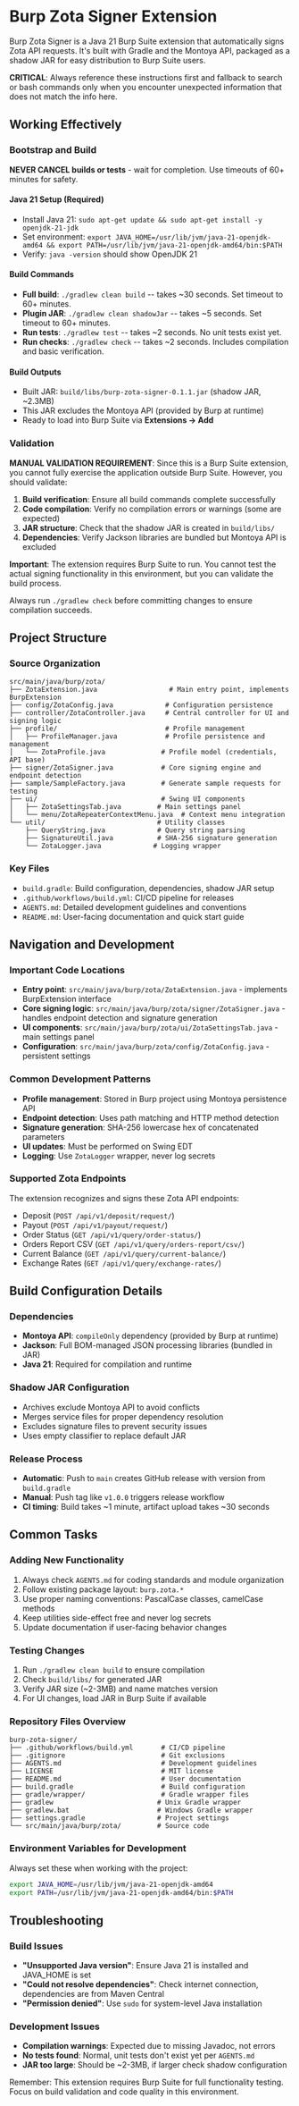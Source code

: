 # Burp Zota Signer Extension
Burp Zota Signer is a Java 21 Burp Suite extension that automatically signs Zota API requests. It's built with Gradle and the Montoya API, packaged as a shadow JAR for easy distribution to Burp Suite users.

**CRITICAL**: Always reference these instructions first and fallback to search or bash commands only when you encounter unexpected information that does not match the info here.

## Working Effectively

### Bootstrap and Build
**NEVER CANCEL builds or tests** - wait for completion. Use timeouts of 60+ minutes for safety.

#### Java 21 Setup (Required)
- Install Java 21: `sudo apt-get update && sudo apt-get install -y openjdk-21-jdk`
- Set environment: `export JAVA_HOME=/usr/lib/jvm/java-21-openjdk-amd64 && export PATH=/usr/lib/jvm/java-21-openjdk-amd64/bin:$PATH`
- Verify: `java -version` should show OpenJDK 21

#### Build Commands
- **Full build**: `./gradlew clean build` -- takes ~30 seconds. Set timeout to 60+ minutes.
- **Plugin JAR**: `./gradlew clean shadowJar` -- takes ~5 seconds. Set timeout to 60+ minutes.
- **Run tests**: `./gradlew test` -- takes ~2 seconds. No unit tests exist yet.
- **Run checks**: `./gradlew check` -- takes ~2 seconds. Includes compilation and basic verification.

#### Build Outputs
- Built JAR: `build/libs/burp-zota-signer-0.1.1.jar` (shadow JAR, ~2.3MB)
- This JAR excludes the Montoya API (provided by Burp at runtime)
- Ready to load into Burp Suite via **Extensions → Add**

### Validation
**MANUAL VALIDATION REQUIREMENT**: Since this is a Burp Suite extension, you cannot fully exercise the application outside Burp Suite. However, you should validate:

1. **Build verification**: Ensure all build commands complete successfully
2. **Code compilation**: Verify no compilation errors or warnings (some are expected)
3. **JAR structure**: Check that the shadow JAR is created in `build/libs/` 
4. **Dependencies**: Verify Jackson libraries are bundled but Montoya API is excluded

**Important**: The extension requires Burp Suite to run. You cannot test the actual signing functionality in this environment, but you can validate the build process.

Always run `./gradlew check` before committing changes to ensure compilation succeeds.

## Project Structure

### Source Organization
```
src/main/java/burp/zota/
├── ZotaExtension.java                  # Main entry point, implements BurpExtension
├── config/ZotaConfig.java             # Configuration persistence
├── controller/ZotaController.java     # Central controller for UI and signing logic
├── profile/                           # Profile management
│   ├── ProfileManager.java            # Profile persistence and management
│   └── ZotaProfile.java              # Profile model (credentials, API base)
├── signer/ZotaSigner.java            # Core signing engine and endpoint detection
├── sample/SampleFactory.java         # Generate sample requests for testing
├── ui/                               # Swing UI components
│   ├── ZotaSettingsTab.java         # Main settings panel
│   └── menu/ZotaRepeaterContextMenu.java  # Context menu integration
└── util/                            # Utility classes
    ├── QueryString.java             # Query string parsing
    ├── SignatureUtil.java           # SHA-256 signature generation
    └── ZotaLogger.java             # Logging wrapper
```

### Key Files
- `build.gradle`: Build configuration, dependencies, shadow JAR setup
- `.github/workflows/build.yml`: CI/CD pipeline for releases
- `AGENTS.md`: Detailed development guidelines and conventions
- `README.md`: User-facing documentation and quick start guide

## Navigation and Development

### Important Code Locations
- **Entry point**: `src/main/java/burp/zota/ZotaExtension.java` - implements BurpExtension interface
- **Core signing logic**: `src/main/java/burp/zota/signer/ZotaSigner.java` - handles endpoint detection and signature generation
- **UI components**: `src/main/java/burp/zota/ui/ZotaSettingsTab.java` - main settings panel
- **Configuration**: `src/main/java/burp/zota/config/ZotaConfig.java` - persistent settings

### Common Development Patterns
- **Profile management**: Stored in Burp project using Montoya persistence API
- **Endpoint detection**: Uses path matching and HTTP method detection
- **Signature generation**: SHA-256 lowercase hex of concatenated parameters
- **UI updates**: Must be performed on Swing EDT
- **Logging**: Use `ZotaLogger` wrapper, never log secrets

### Supported Zota Endpoints
The extension recognizes and signs these Zota API endpoints:
- Deposit (`POST /api/v1/deposit/request/`)
- Payout (`POST /api/v1/payout/request/`)  
- Order Status (`GET /api/v1/query/order-status/`)
- Orders Report CSV (`GET /api/v1/query/orders-report/csv/`)
- Current Balance (`GET /api/v1/query/current-balance/`)
- Exchange Rates (`GET /api/v1/query/exchange-rates/`)

## Build Configuration Details

### Dependencies
- **Montoya API**: `compileOnly` dependency (provided by Burp at runtime)
- **Jackson**: Full BOM-managed JSON processing libraries (bundled in JAR)
- **Java 21**: Required for compilation and runtime

### Shadow JAR Configuration
- Archives exclude Montoya API to avoid conflicts
- Merges service files for proper dependency resolution
- Excludes signature files to prevent security issues
- Uses empty classifier to replace default JAR

### Release Process
- **Automatic**: Push to `main` creates GitHub release with version from `build.gradle`
- **Manual**: Push tag like `v1.0.0` triggers release workflow
- **CI timing**: Build takes ~1 minute, artifact upload takes ~30 seconds

## Common Tasks

### Adding New Functionality
1. Always check `AGENTS.md` for coding standards and module organization
2. Follow existing package layout: `burp.zota.*` 
3. Use proper naming conventions: PascalCase classes, camelCase methods
4. Keep utilities side-effect free and never log secrets
5. Update documentation if user-facing behavior changes

### Testing Changes
1. Run `./gradlew clean build` to ensure compilation
2. Check `build/libs/` for generated JAR
3. Verify JAR size (~2-3MB) and name matches version
4. For UI changes, load JAR in Burp Suite if available

### Repository Files Overview
```
burp-zota-signer/
├── .github/workflows/build.yml       # CI/CD pipeline
├── .gitignore                        # Git exclusions
├── AGENTS.md                         # Development guidelines  
├── LICENSE                           # MIT license
├── README.md                         # User documentation
├── build.gradle                      # Build configuration
├── gradle/wrapper/                   # Gradle wrapper files
├── gradlew                          # Unix Gradle wrapper
├── gradlew.bat                      # Windows Gradle wrapper
├── settings.gradle                  # Project settings
└── src/main/java/burp/zota/         # Source code
```

### Environment Variables for Development
Always set these when working with the project:
```bash
export JAVA_HOME=/usr/lib/jvm/java-21-openjdk-amd64
export PATH=/usr/lib/jvm/java-21-openjdk-amd64/bin:$PATH
```

## Troubleshooting

### Build Issues
- **"Unsupported Java version"**: Ensure Java 21 is installed and JAVA_HOME is set
- **"Could not resolve dependencies"**: Check internet connection, dependencies are from Maven Central
- **"Permission denied"**: Use `sudo` for system-level Java installation

### Development Issues  
- **Compilation warnings**: Expected due to missing Javadoc, not errors
- **No tests found**: Normal, unit tests don't exist yet per `AGENTS.md`
- **JAR too large**: Should be ~2-3MB, if larger check shadow configuration

Remember: This extension requires Burp Suite for full functionality testing. Focus on build validation and code quality in this environment.